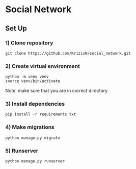 # Social Network

## Set Up

### 1) Clone repository
```commandline
git clone https://github.com/KrizisN/social_network.git
```

### 2) Create virtual environment
```commandline
python -m venv venv
source venv/bin/activate
```
Note: make sure that you are in correct directory

### 3) Install dependencies
```commandline
pip install -r requirements.txt
```

### 4) Make migrations
```commandline
python manage.py migrate
```

### 5) Runserver
```commandline
python manage.py runserver
```
